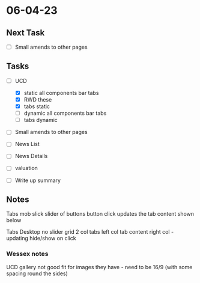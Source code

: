 # 06-04-23

## Next Task
- [ ] Small amends to other pages

## Tasks
- [ ] UCD
  - [x] static all components bar tabs
  - [x] RWD these
  - [x] tabs static
  - [ ] dynamic all components bar tabs
  - [ ] tabs dynamic

- [ ] Small amends to other pages
- [ ] News List
- [ ] News Details
- [ ] valuation

- [ ] Write up summary

## Notes

Tabs mob
slick slider of buttons
button click updates the tab content shown below

Tabs Desktop
no slider
grid 2 col
tabs left col
tab content right col - updating hide/show on click


### Wessex notes
UCD gallery not good fit for images they have - need to be 16/9 (with some spacing round the sides)